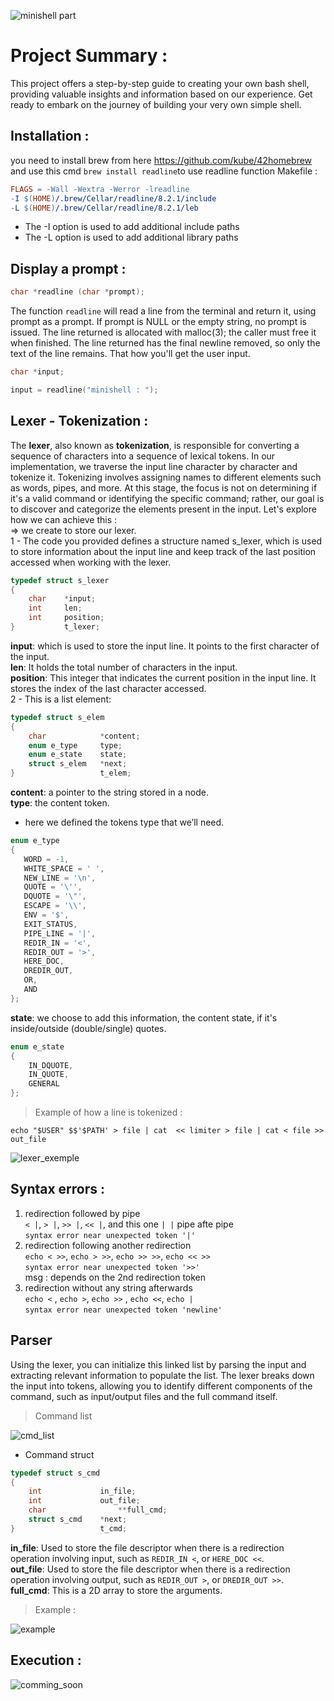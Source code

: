 ![minishell part](./pic/minishell_part.png)
# Project Summary :
This project offers a step-by-step guide to creating your own bash shell, providing valuable insights and information based on our experience. Get ready to embark on the journey of building your very own simple shell.
## Installation :
you need to install brew from here https://github.com/kube/42homebrew 
and use this cmd `brew install readline`to use readline function
Makefile : 
```Makefile
FLAGS = -Wall -Wextra -Werror -lreadline 
-I $(HOME)/.brew/Cellar/readline/8.2.1/include
-L $(HOME)/.brew/Cellar/readline/8.2.1/leb
```
* The -I option is used to add additional include paths
* The -L option is used to add additional library paths
## Display a prompt :
```c
char *readline (char *prompt);
```
The function `readline` will read a line from the terminal and return it, using prompt as a prompt.  If prompt is NULL or the empty string, no prompt is issued.  The line returned is allocated with malloc(3); the caller must free it when finished.  The line returned has the final newline removed, so only the text of the line remains.
That how you'll get the user input.
```c
char *input;

input = readline("minishell : ");
```
## Lexer - Tokenization :
The **lexer**, also known as **tokenization**, is responsible for converting a sequence of characters into a sequence of lexical tokens. In our implementation, we traverse the input line character by character and tokenize it. Tokenizing involves assigning names to different elements such as words, pipes, and more. At this stage, the focus is not on determining if it's a valid command or identifying the specific command; rather, our goal is to discover and categorize the elements present in the input.
Let's explore how we can achieve this : <br>
=> we create to store our lexer. <br>
1 - The code you provided defines a structure named s_lexer, which is used to store information about the input line and keep track of the last position accessed when working with the lexer.<br>
```c
typedef struct s_lexer
{
	char	*input;
	int		len;
	int		position;
}			t_lexer;
```
**input**: which is used to store the input line. It points to the first character of the input.<br>
**len**: It holds the total number of characters in the input.<br>
**position**: This integer that indicates the current position in the input line. It stores the index of the last character accessed.<br>
2 - This is a list element:
```c
typedef struct s_elem
{
	char			*content;
	enum e_type		type;
	enum e_state	state;
	struct s_elem	*next;
}					t_elem;
```
**content**: a pointer to the string stored in a node. <br>
**type**: the content token. <br>
 * here we defined the tokens type that we’ll need.
 ```c
 enum e_type
{
	WORD = -1,
	WHITE_SPACE = ' ',
	NEW_LINE = '\n',
	QUOTE = '\'',
	DQUOTE = '\"',
	ESCAPE = '\\',
	ENV = '$',
	EXIT_STATUS,
	PIPE_LINE = '|',
	REDIR_IN = '<',
	REDIR_OUT = '>',
	HERE_DOC,
	DREDIR_OUT,
	OR,
	AND
};
```
**state**: we choose to add this information, the content state, if it's inside/outside (double/single) quotes.
```c
enum e_state
{
	IN_DQUOTE,
	IN_QUOTE,
	GENERAL
};
```
> Example of how a line is tokenized :
```shell
echo "$USER" $$'$PATH' > file | cat  << limiter > file | cat < file >> out_file
```
![lexer_exemple](./pic/lexer_exemple.png)

## Syntax errors :
1. redirection followed by pipe <br>
	`< |`, `> |`, `>> |`, `<< |`, and this one `| |` pipe afte pipe <br>
	`syntax error near unexpected token '|'` <br>
2. redirection following another redirection <br>
	`echo < >>`, `echo > >>`, `echo >> >>`, `echo << >>` <br>
	`syntax error near unexpected token '>>'` <br>
	msg : depends on the 2nd redirection token <br>
3. redirection without any string afterwards <br>
	`echo <` , `echo >`, `echo >>` , `echo <<`, `echo |` <br>
	`syntax error near unexpected token 'newline'` <br>

## Parser 
Using the lexer, you can initialize this linked list by parsing the input and extracting relevant information to populate the list. The lexer breaks down the input into tokens, allowing you to identify different components of the command, such as input/output files and the full command itself.
> Command list

![cmd_list](./pic/cmd_list.png)

* Command struct

```c
typedef struct s_cmd
{
	int				in_file;
	int				out_file;
	char				**full_cmd;
	struct s_cmd	*next;
}					t_cmd;
```

**in_file**: Used to store the file descriptor when there is a redirection operation involving input, such as `REDIR_IN <`, or `HERE_DOC <<`. <br>
**out_file**: Used to store the file descriptor when there is a redirection operation involving output, such as `REDIR_OUT >`, or `DREDIR_OUT >>`. <br>
**full_cmd**: This is a 2D array to store the arguments. <br>

> Example :

![example](./pic/example.png)

## Execution :

![comming_soon](./pic/example.png)

